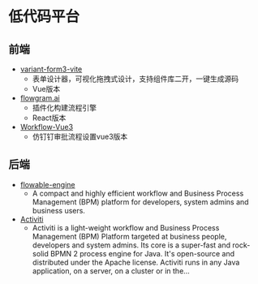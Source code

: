 # 低代码平台

## 前端
 - [variant-form3-vite](https://github.com/vform666/variant-form3-vite)
    - 表单设计器，可视化拖拽式设计，支持组件库二开，一键生成源码
    - Vue版本
 - [flowgram.ai](https://github.com/bytedance/flowgram.ai)
    - 插件化构建流程引擎
    - React版本
 - [Workflow-Vue3](https://github.com/StavinLi/Workflow-Vue3)
    - 仿钉钉审批流程设置vue3版本

## 后端
 - [flowable-engine](https://github.com/flowable/flowable-engine)
    - A compact and highly efficient workflow and Business Process Management (BPM) platform for developers, system admins and business users.
 - [Activiti](https://github.com/Activiti/Activiti)
    - Activiti is a light-weight workflow and Business Process Management (BPM) Platform targeted at business people, developers and system admins. Its core is a super-fast and rock-solid BPMN 2 process engine for Java. It's open-source and distributed under the Apache license. Activiti runs in any Java application, on a server, on a cluster or in the…